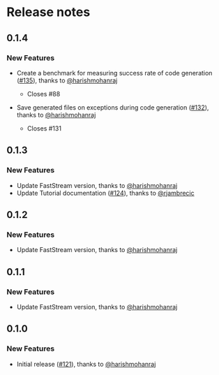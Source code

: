 # Release notes

<!-- do not remove -->


## 0.1.4

### New Features

- Create a benchmark for measuring success rate of code generation ([#135](https://github.com/airtai/faststream-gen/pull/135)), thanks to [@harishmohanraj](https://github.com/harishmohanraj)
  - Closes #88

- Save generated files on exceptions during code generation ([#132](https://github.com/airtai/faststream-gen/pull/132)), thanks to [@harishmohanraj](https://github.com/harishmohanraj)
  - Closes #131



## 0.1.3

### New Features

- Update FastStream version, thanks to [@harishmohanraj](https://github.com/harishmohanraj)
- Update Tutorial documentation ([#124](https://github.com/airtai/faststream-gen/pull/124)), thanks to [@rjambrecic](https://github.com/rjambrecic)


## 0.1.2

### New Features

- Update FastStream version, thanks to [@harishmohanraj](https://github.com/harishmohanraj)

## 0.1.1

### New Features

- Update FastStream version, thanks to [@harishmohanraj](https://github.com/harishmohanraj)


## 0.1.0

### New Features

- Initial release ([#121](https://github.com/airtai/faststream-gen/pull/121)), thanks to [@harishmohanraj](https://github.com/harishmohanraj)
